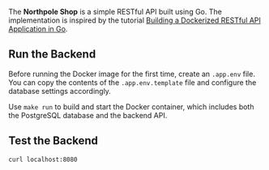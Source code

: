 The **Northpole Shop** is a simple RESTful API built using Go. The implementation is inspired by the tutorial [Building a Dockerized RESTful API Application in Go](https://learning-cloud-native-go.github.io/docs/building-a-dockerized-restful-api-application-in-go/).

## Run the Backend
Before running the Docker image for the first time, create an `.app.env` file. You can copy the contents of the `.app.env.template` file and configure the database settings accordingly.

Use `make run` to build and start the Docker container, which includes both the PostgreSQL database and the backend API.

## Test the Backend
`curl localhost:8080`
